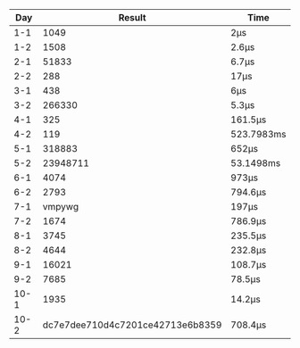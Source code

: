 | Day  | Result                           | Time       |
| ---- | -------------------------------- | ---------- |
| 1-1  | 1049                             | 2µs        |
| 1-2  | 1508                             | 2.6µs      |
| 2-1  | 51833                            | 6.7µs      |
| 2-2  | 288                              | 17µs       |
| 3-1  | 438                              | 6µs        |
| 3-2  | 266330                           | 5.3µs      |
| 4-1  | 325                              | 161.5µs    |
| 4-2  | 119                              | 523.7983ms |
| 5-1  | 318883                           | 652µs      |
| 5-2  | 23948711                         | 53.1498ms  |
| 6-1  | 4074                             | 973µs      |
| 6-2  | 2793                             | 794.6µs    |
| 7-1  | vmpywg                           | 197µs      |
| 7-2  | 1674                             | 786.9µs    |
| 8-1  | 3745                             | 235.5µs    |
| 8-2  | 4644                             | 232.8µs    |
| 9-1  | 16021                            | 108.7µs    |
| 9-2  | 7685                             | 78.5µs     |
| 10-1 | 1935                             | 14.2µs     |
| 10-2 | dc7e7dee710d4c7201ce42713e6b8359 | 708.4µs    |